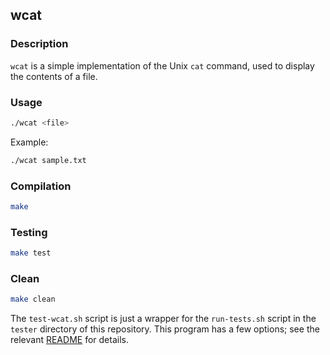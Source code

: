 ## wcat

### Description
`wcat` is a simple implementation of the Unix `cat` command, used to display the contents of a file.

### Usage
```sh
./wcat <file>
```
Example:
```sh
./wcat sample.txt
```

### Compilation
```sh
make
```

### Testing
```sh
make test
```

### Clean
```sh
make clean
```

The `test-wcat.sh` script is just a wrapper for the `run-tests.sh` script in
the `tester` directory of this repository. This program has a few options; see
the relevant
[README](https://github.com/remzi-arpacidusseau/ostep-projects/blob/master/tester/README.md)
for details.
